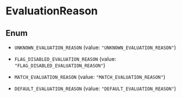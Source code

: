 

# EvaluationReason

## Enum


* `UNKNOWN_EVALUATION_REASON` (value: `"UNKNOWN_EVALUATION_REASON"`)

* `FLAG_DISABLED_EVALUATION_REASON` (value: `"FLAG_DISABLED_EVALUATION_REASON"`)

* `MATCH_EVALUATION_REASON` (value: `"MATCH_EVALUATION_REASON"`)

* `DEFAULT_EVALUATION_REASON` (value: `"DEFAULT_EVALUATION_REASON"`)




